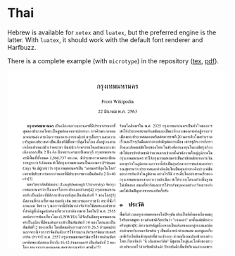 # Thai

Hebrew is available for `xetex` and `luatex`, but the
preferred engine is the latter. With `luatex`, it should work with the
default font renderer and Harfbuzz.

There is a complete example (with `microtype`) in the repository
([tex](https://github.com/latex3/babel/blob/main/samples/lua-thai.tex), 
[pdf](https://github.com/latex3/babel/blob/main/samples/lua-thai.pdf)).

![](../media/lua-thai.png)

